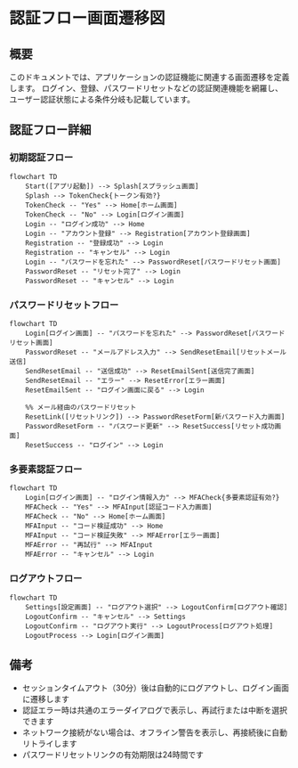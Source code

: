 # 認証フロー画面遷移図

## 概要

<!--
このドキュメントでは、アプリケーションの認証に関連する画面遷移を詳細に記載します。
ユーザー認証、アカウント登録、パスワードリセットなどの認証関連機能の画面遷移フローを定義します。
メインの[画面遷移図](./screen_flow.md)の一部として参照されます。
-->

このドキュメントでは、アプリケーションの認証機能に関連する画面遷移を定義します。
ログイン、登録、パスワードリセットなどの認証関連機能を網羅し、ユーザー認証状態による条件分岐も記載しています。

## 認証フロー詳細

### 初期認証フロー

```mermaid
flowchart TD
    Start([アプリ起動]) --> Splash[スプラッシュ画面]
    Splash --> TokenCheck{トークン有効?}
    TokenCheck -- "Yes" --> Home[ホーム画面]
    TokenCheck -- "No" --> Login[ログイン画面]
    Login -- "ログイン成功" --> Home
    Login -- "アカウント登録" --> Registration[アカウント登録画面]
    Registration -- "登録成功" --> Login
    Registration -- "キャンセル" --> Login
    Login -- "パスワードを忘れた" --> PasswordReset[パスワードリセット画面]
    PasswordReset -- "リセット完了" --> Login
    PasswordReset -- "キャンセル" --> Login
```

### パスワードリセットフロー

```mermaid
flowchart TD
    Login[ログイン画面] -- "パスワードを忘れた" --> PasswordReset[パスワードリセット画面]
    PasswordReset -- "メールアドレス入力" --> SendResetEmail[リセットメール送信]
    SendResetEmail -- "送信成功" --> ResetEmailSent[送信完了画面]
    SendResetEmail -- "エラー" --> ResetError[エラー画面]
    ResetEmailSent -- "ログイン画面に戻る" --> Login
    
    %% メール経由のパスワードリセット
    ResetLink([リセットリンク]) --> PasswordResetForm[新パスワード入力画面]
    PasswordResetForm -- "パスワード更新" --> ResetSuccess[リセット成功画面]
    ResetSuccess -- "ログイン" --> Login
```

### 多要素認証フロー

```mermaid
flowchart TD
    Login[ログイン画面] -- "ログイン情報入力" --> MFACheck{多要素認証有効?}
    MFACheck -- "Yes" --> MFAInput[認証コード入力画面]
    MFACheck -- "No" --> Home[ホーム画面]
    MFAInput -- "コード検証成功" --> Home
    MFAInput -- "コード検証失敗" --> MFAError[エラー画面]
    MFAError -- "再試行" --> MFAInput
    MFAError -- "キャンセル" --> Login
```

### ログアウトフロー

```mermaid
flowchart TD
    Settings[設定画面] -- "ログアウト選択" --> LogoutConfirm[ログアウト確認]
    LogoutConfirm -- "キャンセル" --> Settings
    LogoutConfirm -- "ログアウト実行" --> LogoutProcess[ログアウト処理]
    LogoutProcess --> Login[ログイン画面]
```

## 備考

- セッションタイムアウト（30分）後は自動的にログアウトし、ログイン画面に遷移します
- 認証エラー時は共通のエラーダイアログで表示し、再試行または中断を選択できます
- ネットワーク接続がない場合は、オフライン警告を表示し、再接続後に自動リトライします
- パスワードリセットリンクの有効期限は24時間です
